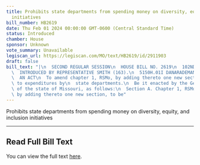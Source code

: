 ```yaml
---
title: Prohibits state departments from spending money on diversity, equity, and inclusion
  initiatives
bill_number: HB2619
date: Thu Feb 01 2024 00:00:00 GMT-0600 (Central Standard Time)
status: Introduced
chamber: House
sponsor: Unknown
vote_summary: Unavailable
legiscan_url: https://legiscan.com/MO/text/HB2619/id/2911903
draft: false
bill_text: "|\n  SECOND REGULAR SESSION\n  HOUSE BILL NO. 2619\n  102ND GENERAL ASSEMBLY\n\
  \  INTRODUCED BY REPRESENTATIVE SMITH (163).\n  5150H.01I DANARADEMANMILLER,ChiefClerk\n\
  \  AN ACT\n  To amend chapter 1, RSMo, by adding thereto one new section relating\
  \ to expenditures by\n  state departments.\n  Be it enacted by the General Assembly\
  \ of the state of Missouri, as follows:\n  Section A. Chapter 1, RSMo, is amended\
  \ by adding thereto one new section, to be"
---
```

Prohibits state departments from spending money on diversity, equity, and inclusion initiatives

---

## Read Full Bill Text

You can view the full text [here](https://legiscan.com/MO/text/HB2619/id/2911903).
